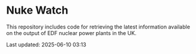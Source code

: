 # Nuke Watch

This repository includes code for retrieving the latest information available on the output of EDF nuclear power plants in the UK.

Last updated: 2025-06-10 03:13